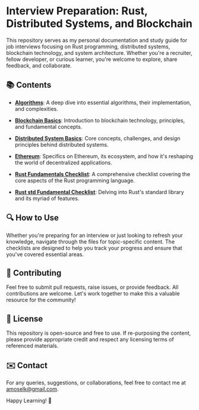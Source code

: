 # Interview Preparation: Rust, Distributed Systems, and Blockchain

This repository serves as my personal documentation and study guide for job interviews focusing on Rust programming, distributed systems, blockchain technology, and system architecture. Whether you're a recruiter, fellow developer, or curious learner, you're welcome to explore, share feedback, and collaborate.

## 📚 Contents

- **[Algorithms](Algorithms.md)**: A deep dive into essential algorithms, their implementation, and complexities.
  
- **[Blockchain Basics](Blockchain-Basics.md)**: Introduction to blockchain technology, principles, and fundamental concepts.
  
- **[Distributed System Basics](Distributed-System-Basics.md)**: Core concepts, challenges, and design principles behind distributed systems.
  
- **[Ethereum](Ethereum.md)**: Specifics on Ethereum, its ecosystem, and how it's reshaping the world of decentralized applications.
  
- **[Rust Fundamentals Checklist](Rust-Fundamentals-Checklist.md)**: A comprehensive checklist covering the core aspects of the Rust programming language.
  
- **[Rust std Fundamental Checklist](Rust-std-Fundamental-Checklist.md)**: Delving into Rust's standard library and its myriad of features.

## 🔍 How to Use

Whether you're preparing for an interview or just looking to refresh your knowledge, navigate through the files for topic-specific content. The checklists are designed to help you track your progress and ensure that you've covered essential areas.

## 🙌 Contributing

Feel free to submit pull requests, raise issues, or provide feedback. All contributions are welcome. Let's work together to make this a valuable resource for the community!

## 📝 License

This repository is open-source and free to use. If re-purposing the content, please provide appropriate credit and respect any licensing terms of referenced materials.

## ✉️ Contact

For any queries, suggestions, or collaborations, feel free to contact me at [amoselk@gmail.com](mailto:amoselk@gmail.com).

Happy Learning! 🚀
